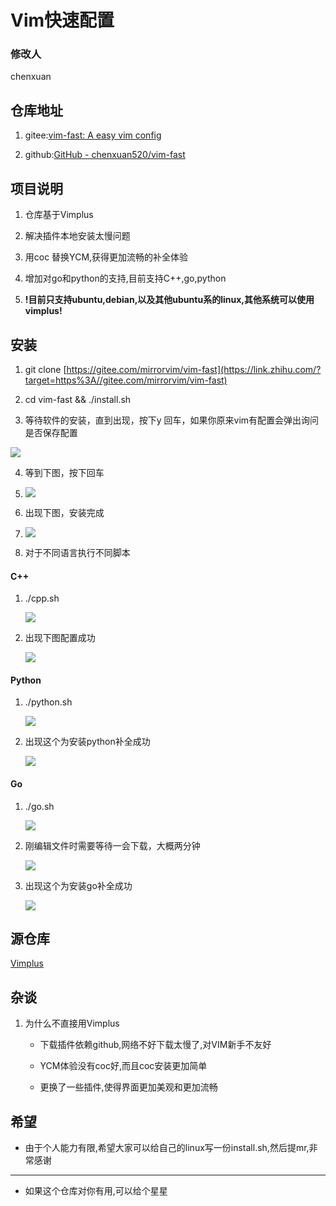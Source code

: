 # Vim快速配置

### 修改人

chenxuan

## 仓库地址

1. gitee:[vim-fast: A easy vim config](https://gitee.com/mirrorvim/vim-fast)

2. github:[GitHub - chenxuan520/vim-fast](https://github.com/chenxuan520/vim-fast)

## 项目说明

1. 仓库基于Vimplus

2. 解决插件本地安装太慢问题

3. 用coc 替换YCM,获得更加流畅的补全体验

4. 增加对go和python的支持,目前支持C++,go,python

5. **!目前只支持ubuntu,debian,以及其他ubuntu系的linux,其他系统可以使用vimplus!**

## 安装

1. git clone [https://gitee.com/mirrorvim/vim-fast](https://link.zhihu.com/?target=https%3A//gitee.com/mirrorvim/vim-fast)

2. cd vim-fast && ./install.sh

3. 等待软件的安装，直到出现，按下y 回车，如果你原来vim有配置会弹出询问是否保存配置

![](https://pic3.zhimg.com/80/v2-e446d1e2516b559cf5a0d039a06fa242_720w.jpg)

4. 等到下图，按下回车

5. ![](https://pic3.zhimg.com/80/v2-c8683440682115dcb5c95c78f93c52b2_720w.png)

6. 出现下图，安装完成

7. ![](https://pic1.zhimg.com/80/v2-e6ced21db995500235c706af87ab5410_720w.jpg)

8. 对于不同语言执行不同脚本

#### C++

1. ./cpp.sh
   
   ![](https://pic1.zhimg.com/80/v2-8f63e192e0b96e7514fd89112f0bbbb4_720w.png)

2. 出现下图配置成功
   
   ![](https://pic2.zhimg.com/80/v2-3116e456f0df668740f16dabb7eb50d9_720w.jpg)

#### Python

1. ./python.sh
   
   ![](https://pic4.zhimg.com/80/v2-f4024d6b0b3ac1563753ff06485f6203_720w.png)

2. 出现这个为安装python补全成功
   
   ![](https://pic2.zhimg.com/80/v2-acbb90f61bbe85985e5619382ece1235_720w.jpg)

#### Go

1. ./go.sh
   
   ![](https://pic2.zhimg.com/80/v2-a9f92770ec5d7ff5ad891e20cb9dfb49_720w.png)

2. 刚编辑文件时需要等待一会下载，大概两分钟
   
   ![](https://pic1.zhimg.com/80/v2-fe683bb1bae4bbf75e447528cdfecf18_720w.png)

3. 出现这个为安装go补全成功
   
   ![](https://pic2.zhimg.com/80/v2-1d6ebe0d321f1f0aaae71836371c1c35_720w.jpg)

## 源仓库

[Vimplus](https://gitee.com/chxuan/vimplus.git)

## 杂谈

1. 为什么不直接用Vimplus
   
   - 下载插件依赖github,网络不好下载太慢了,对VIM新手不友好
   
   - YCM体验没有coc好,而且coc安装更加简单
   
   - 更换了一些插件,使得界面更加美观和更加流畅

## 希望

- 由于个人能力有限,希望大家可以给自己的linux写一份install.sh,然后提mr,非常感谢

---

- 如果这个仓库对你有用,可以给个星星
